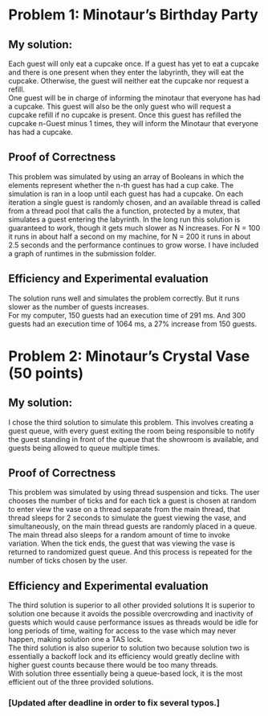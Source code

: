 # Problem 1: Minotaur’s Birthday Party
## My solution: <br>
Each guest will only eat a cupcake once. If a guest has yet to eat a cupcake and there is one present when they enter the labyrinth, they will eat the cupcake. Otherwise, the guest will neither eat the cupcake nor request a refill. <br>
One guest will be in charge of informing the minotaur that everyone has had a cupcake. This guest will also be the only guest who will request a cupcake refill if no cupcake is present. Once this guest has refilled the cupcake n-Guest minus 1 times, they will inform the Minotaur that everyone has had a cupcake. 
 
 
## Proof of Correctness
This problem was simulated by using an array of Booleans in which the elements represent whether the n-th guest has had a cup cake. The simulation is ran in a loop until each guest has had a cupcake. On each iteration a single guest is randomly chosen, and an available thread is called from a thread pool that calls the a function, protected by a mutex, that simulates a guest entering the labyrinth.
In the long run this solution is guaranteed to work, though it gets much slower as N increases. For N = 100 it runs in about half a second on my machine, for N = 200 it runs in about 2.5 seconds and the performance continues to grow worse. I have included a graph of runtimes in the submission folder.

## Efficiency and Experimental evaluation
The solution runs well and simulates the problem correctly. But it runs slower as the number of guests increases.  <br>
For my computer, 150 guests had an execution time of 291 ms. And 300 guests had an execution time of 1064 ms, a 27% increase from 150 guests. <br>


# Problem 2: Minotaur’s Crystal Vase (50 points)
## My solution: <br>
I chose the third solution to simulate this problem. This involves creating a guest queue, with every guest exiting the room being responsible to notify the guest standing in front of the queue that the showroom is available, and guests being allowed to queue multiple times.

## Proof of Correctness
This problem was simulated by using thread suspension and ticks. The user chooses the number of ticks and for each tick a guest is chosen at random to enter view the vase on a thread separate from the main thread, that thread sleeps for 2 seconds to simulate the guest viewing the vase, and simultaneously, on the main thread guests are randomly placed in a queue. The main thread also sleeps for a random amount of time to invoke variation. When the tick ends, the guest that was viewing the vase is returned to randomized guest queue. And this process is repeated for the number of ticks chosen by the user. 

## Efficiency and Experimental evaluation
The third solution is superior to all other provided solutions It is superior to solution one because it avoids the possible overcrowding and inactivity of guests which would cause performance issues as threads would be idle for long periods of time, waiting for access to the vase which may never happen, making solution one a TAS lock. <br>
The third solution is also superior to solution two because solution two is essentially a backoff lock and its efficiency would greatly decline with higher guest counts because there would be too many threads.   <br>
With solution three essentially being a queue-based lock, it is the most efficient out of the three provided solutions.


### [Updated after deadline in order to fix several typos.]
